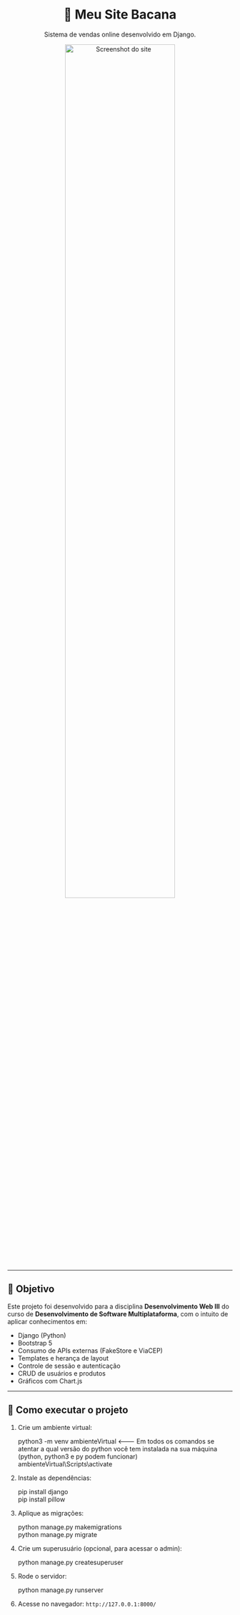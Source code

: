 <h1 align="center">🛒 Meu Site Bacana</h1>
<p align="center">
  Sistema de vendas online desenvolvido em Django.
</p>

<p align="center">
  <img src="https://i.imgur.com/Be9FqyQ.png" alt="Screenshot do site" width="70%">
</p>

---

## 🧠 Objetivo

Este projeto foi desenvolvido para a disciplina **Desenvolvimento Web III** do curso de **Desenvolvimento de Software Multiplataforma**, com o intuito de aplicar conhecimentos em:

- Django (Python)
- Bootstrap 5
- Consumo de APIs externas (FakeStore e ViaCEP)
- Templates e herança de layout
- Controle de sessão e autenticação
- CRUD de usuários e produtos
- Gráficos com Chart.js

---

## 🚀 Como executar o projeto

1. Crie um ambiente virtual:

   python3 -m venv ambienteVirtual  <--- Em todos os comandos se atentar a qual versão do python você tem instalada na sua máquina (python, python3 e py podem funcionar)<br>
   ambienteVirtual\Scripts\activate

2. Instale as dependências:
 
   pip install django<br>
   pip install pillow 


3. Aplique as migrações:
  
   python manage.py makemigrations<br>
   python manage.py migrate
 

4. Crie um superusuário (opcional, para acessar o admin):
   
   python manage.py createsuperuser
   

5. Rode o servidor:
   
   python manage.py runserver
   

6. Acesse no navegador: `http://127.0.0.1:8000/`
